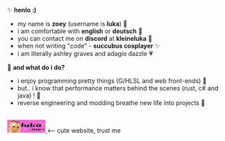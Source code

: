 ✨ **henlo :)**
<br>
- my name is **zoey** (username is **luka**) 🌺 
- i am comfortable with **english** or **deutsch** 🫶
- you can contact me on **discord** at **kleineluka** 🍨
- when not writing "code" - **succubus cosplayer** ✨
- i am literally ashley graves and adagio dazzle 💗


🌈 **and what do i do?**
<br>
- i enjoy programming pretty things (G/HLSL and web front-ends) 🌼
- but.. i know that performance matters behind the scenes (rust, c# and java) ! 🧃
- reverse engineering and modding breathe new life into projects 🐸

<br>
<a href="https://www.luka.moe">
  <img src="blinkie.gif" alt="Luka Blinkie">
</a>
  <-- cute website, trust me
